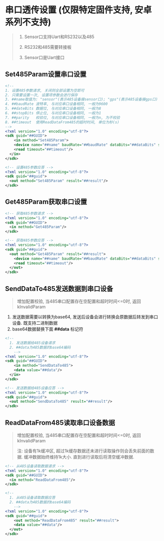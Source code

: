 # 串口透传设置 (仅限特定固件支持, 安卓系列不支持)

> 1. Sensor口支持Uart和RS232以及485
>
> 2. RS232和485需要转接板
> 3. Sensor口是Uart接口

## Set485Param设置串口设置

```xml
<!-- 
1. 设置485参数请求, 关闭则全部设置为空即可
2. 只需要设置一次, 设置项参数会进行保存 
3. ##name取值为: "sensor"(表示485设备接sensor口); "gps"(表示485设备接gps口)
4. ##baudRate 波特率, 与对应串口设备相同, 一般为9600
5. ##dateBits 数据位, 与对应串口设备相同, 一般为8
6. ##stopBits 停止位, 与对应串口设备相同, 一般为1
7. ##parity	  校验位, 与对应串口设备相同, 一般为n, 为不校验
8. ##timeout  使用ReadDataFrom485的超时时间, 单位为秒(s)
-->
<?xml version="1.0" encoding="utf-8"?>
<sdk guid="##GUID">
    <in method="Set485Param">
    <device name="##name" baudRate="##baudRate" dataBits="##dataBits" stopBits="##stopBits" parity="##parity"/>
    <read timeout="##timeout"/>
  </in>
</sdk>

<!-- 设置485参数应答 -->
<?xml version="1.0" encoding="utf-8"?>
<sdk guid="##guid">
  <out method="Set485Param" result="##result"/>
</sdk>
```

## Get485Param获取串口设置

```xml
<!-- 获取485参数请求 -->
<?xml version="1.0" encoding="utf-8"?>
<sdk guid="##GUID">
  <in method="Get485Param"/>
</sdk>

<!-- 获取485参数应答 -->
<?xml version="1.0" encoding="utf-8"?>
<sdk guid="##guid">
  <out method="Get485Param" result="##result">
    <device name="##name" baudRate="##baudRate" dataBits="##dataBits" stopBits="##stopBits" parity="##parity"/>
    <read timeout="##timeout"/>
  </out>
</sdk>
```

<div STYLE="page-break-after: always;"></div>

## SendDataTo485发送数据到串口设备

> 增加配置校验, 当485串口配置存在空配置和超时时间<=0时, 返回kInvalidParam

1. 发送数据需要以转换为base64, 发送后设备会进行转换会原数据后转发到串口设备. 既支持二进制数据
2. base64数据替换下面 **##data** 标记符 

```xml
<!-- 
  1. 发送数据给485设备请求 
  2. ##data为485数据的base64编码
    -->
<?xml version="1.0" encoding="utf-8"?>
<sdk guid="##GUID">
    <in method="SendDataTo485">
    <data value="##data"/>
  </in>
</sdk>

<!-- 发送数据给485设备应答 -->
<?xml version="1.0" encoding="utf-8"?>
<sdk guid="##guid">
  <out method="SendDataTo485" result="##result"/>
</sdk>
```

## ReadDataFrom485读取串口设备数据

> 增加配置校验, 当485串口配置存在空配置和超时时间<=0时, 返回kInvalidParam
>
> 注: 设备有1k缓冲区, 超过1k缓存数据还未进行读取操作则会丢失前面的数据. 缓冲数据始终维持1k大小. 直到进行读取后将清空缓冲数据.

```xml
<!-- 从485设备读取数据请求 -->
<?xml version="1.0" encoding="utf-8"?>
<sdk guid="##GUID">
  <in method="ReadDataFrom485"/>
</sdk>

<!--
  1. 从485设备读取数据应答
  2. ##data为485数据的base64编码
    -->
<?xml version="1.0" encoding="utf-8"?>
<sdk guid="##guid">
    <out method="ReadDataFrom485" result="##result">
    <data value="##data"/>
  </out>
</sdk>
```